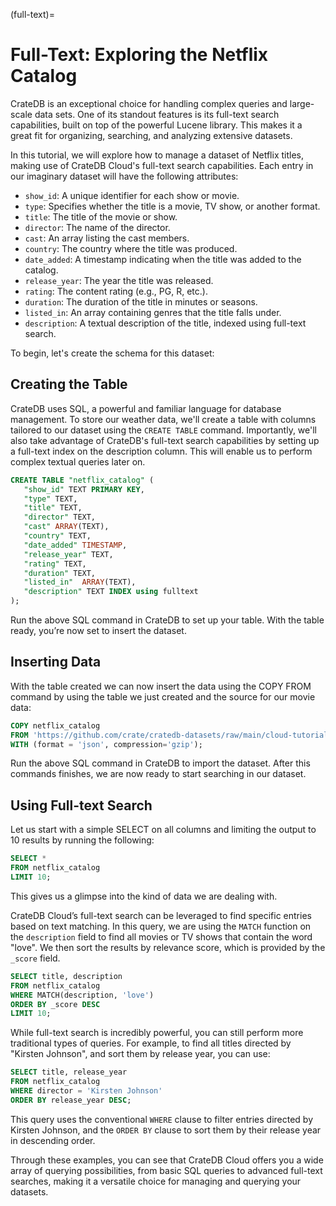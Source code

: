 (full-text)=

# Full-Text: Exploring the Netflix Catalog

CrateDB is an exceptional choice for handling complex queries and large-scale
data sets. One of its standout features is its full-text search capabilities,
built on top of the powerful Lucene library. This makes it a great fit for
organizing, searching, and analyzing extensive datasets.

In this tutorial, we will explore how to manage a dataset of Netflix titles,
making use of CrateDB Cloud's full-text search capabilities.
Each entry in our imaginary dataset will have the following attributes:

- `show_id`: A unique identifier for each show or movie.
- `type`: Specifies whether the title is a movie, TV show, or another format.
- `title`: The title of the movie or show.
- `director`: The name of the director.
- `cast`: An array listing the cast members.
- `country`: The country where the title was produced.
- `date_added`: A timestamp indicating when the title was added to the catalog.
- `release_year`: The year the title was released.
- `rating`: The content rating (e.g., PG, R, etc.).
- `duration`: The duration of the title in minutes or seasons.
- `listed_in`: An array containing genres that the title falls under.
- `description`: A textual description of the title, indexed using full-text search.

To begin, let's create the schema for this dataset:

## Creating the Table

CrateDB uses SQL, a powerful and familiar language for database management. To
store our weather data, we'll create a table with columns tailored to our
dataset using the `CREATE TABLE` command. Importantly, we'll also take advantage
of CrateDB's full-text search capabilities by setting up a full-text index on
the description column. This will enable us to perform complex textual queries
later on.

```sql
CREATE TABLE "netflix_catalog" (
   "show_id" TEXT PRIMARY KEY,
   "type" TEXT,
   "title" TEXT,
   "director" TEXT,
   "cast" ARRAY(TEXT),
   "country" TEXT,
   "date_added" TIMESTAMP,
   "release_year" TEXT,
   "rating" TEXT,
   "duration" TEXT,
   "listed_in"  ARRAY(TEXT),
   "description" TEXT INDEX using fulltext
);
```

Run the above SQL command in CrateDB to set up your table. With the table ready, 
you’re now set to insert the dataset.

## Inserting Data
With the table created we can now insert the data using the COPY FROM command by
using the table we just created and the source for our movie data:

```sql
COPY netflix_catalog
FROM 'https://github.com/crate/cratedb-datasets/raw/main/cloud-tutorials/data_netflix.json.gz'
WITH (format = 'json', compression='gzip');
```

Run the above SQL command in CrateDB to import the dataset. After this commands 
finishes, we are now ready to start searching in our dataset.

## Using Full-text Search

Let us start with a simple SELECT on all columns and limiting the output to 10 
results by running the following:

```sql
SELECT *
FROM netflix_catalog
LIMIT 10;
```

This gives us a glimpse into the kind of data we are dealing with.


CrateDB Cloud’s full-text search can be leveraged to find specific entries based
on text matching. In this query, we are using the `MATCH` function on the
`description` field to find all movies or TV shows that contain the word "love".
We then sort the results by relevance score, which is provided by the
`_score` field.

```sql
SELECT title, description
FROM netflix_catalog
WHERE MATCH(description, 'love')
ORDER BY _score DESC
LIMIT 10;
```

While full-text search is incredibly powerful, you can still perform more
traditional types of queries. For example, to find all titles directed by
"Kirsten Johnson", and sort them by release year, you can use:

```sql
SELECT title, release_year
FROM netflix_catalog
WHERE director = 'Kirsten Johnson'
ORDER BY release_year DESC;
```

This query uses the conventional `WHERE` clause to filter entries directed by 
Kirsten Johnson, and the `ORDER BY` clause to sort them by their release year
in descending order.

Through these examples, you can see that CrateDB Cloud offers you a wide array
of querying possibilities, from basic SQL queries to advanced full-text
searches, making it a versatile choice for managing and querying your datasets.